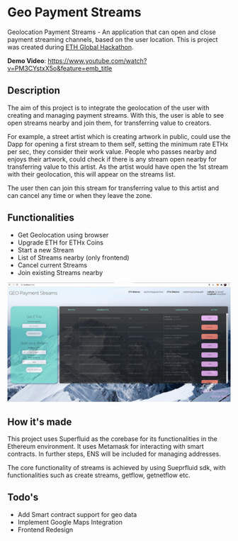 # Geo Payment Streams
Geolocation Payment Streams - An application that can open and close payment streaming channels, based on the user location.
This is project was created during [ETH Global Hackathon](https://showcase.ethglobal.co/hackmoney2021/geops).

**Demo Video**: https://www.youtube.com/watch?v=PM3CYstxX5o&feature=emb_title

## Description
The aim of this project is to integrate the geolocation of the user with creating and managing payment streams. With this, the user is able to see open streams nearby and join them, for transferring value to creators.

For example, a street artist which is creating artwork in public, could use the Dapp for opening a first stream to them self, setting the minimum rate ETHx per sec, they consider their work value.
People who passes nearby and enjoys their artwork, could check if there is any stream open nearby for transferring value to this artist. As the artist would have open the 1st stream with their geolocation, this will appear on the streams list.

The user then can join this stream for transferring value to this artist and can cancel any time or when they leave the zone.

## Functionalities
- Get Geolocation using browser
- Upgrade ETH for ETHx Coins
- Start a new Stream
- List of Streams nearby (only frontend)
- Cancel current Streams
- Join existing Streams nearby

![](videos-demo/geops.png)

## How it's made
This project uses Superfluid as the corebase for its functionalities in the Ethereum environment. It uses Metamask for interacting with smart contracts. In further steps, ENS will be included for managing addresses.

The core functionality of streams is achieved by using Sueprfluid sdk, with functionalities such as create streams, getflow, getnetflow etc.

## Todo's
- Add Smart contract support for geo data
- Implement Google Maps Integration
- Frontend Redesign